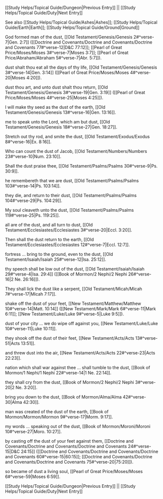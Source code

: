 [[Study Helps/Topical Guide/Dungeon|Previous Entry]]  ||  [[Study Helps/Topical Guide/Duty|Next Entry]]

 See also [[Study Helps/Topical Guide/Ashes|Ashes]]; [[Study Helps/Topical Guide/Earth|Earth]]; [[Study Helps/Topical Guide/Ground|Ground]]

 God formed man of the dust, [[Old Testament/Genesis/Genesis 2#^verse-7|Gen. 2:7]] ([[Doctrine and Covenants/Doctrine and Covenants/Doctrine and Covenants 77#^verse-12|D&C 77:12]]; [[Pearl of Great Price/Moses/Moses 3#^verse-7|Moses 3:7]]; [[Pearl of Great Price/Abraham/Abraham 5#^verse-7|Abr. 5:7]]).

 dust shalt thou eat all the days of thy life, [[Old Testament/Genesis/Genesis 3#^verse-14|Gen. 3:14]] ([[Pearl of Great Price/Moses/Moses 4#^verse-20|Moses 4:20]]).

 dust thou art, and unto dust shalt thou return, [[Old Testament/Genesis/Genesis 3#^verse-19|Gen. 3:19]] ([[Pearl of Great Price/Moses/Moses 4#^verse-25|Moses 4:25]]).

 I will make thy seed as the dust of the earth, [[Old Testament/Genesis/Genesis 13#^verse-16|Gen. 13:16]].

 me to speak unto the Lord, which am but dust, [[Old Testament/Genesis/Genesis 18#^verse-27|Gen. 18:27]].

 Stretch out thy rod, and smite the dust, [[Old Testament/Exodus/Exodus 8#^verse-16|Ex. 8:16]].

 Who can count the dust of Jacob, [[Old Testament/Numbers/Numbers 23#^verse-10|Num. 23:10]].

 Shall the dust praise thee, [[Old Testament/Psalms/Psalms 30#^verse-9|Ps. 30:9]].

 he remembereth that we are dust, [[Old Testament/Psalms/Psalms 103#^verse-14|Ps. 103:14]].

 they die, and return to their dust, [[Old Testament/Psalms/Psalms 104#^verse-29|Ps. 104:29]].

 My soul cleaveth unto the dust, [[Old Testament/Psalms/Psalms 119#^verse-25|Ps. 119:25]].

 all are of the dust, and all turn to dust, [[Old Testament/Ecclesiastes/Ecclesiastes 3#^verse-20|Eccl. 3:20]].

 Then shall the dust return to the earth, [[Old Testament/Ecclesiastes/Ecclesiastes 12#^verse-7|Eccl. 12:7]].

 fortress ... bring to the ground, even to the dust, [[Old Testament/Isaiah/Isaiah 25#^verse-12|Isa. 25:12]].

 thy speech shall be low out of the dust, [[Old Testament/Isaiah/Isaiah 29#^verse-4|Isa. 29:4]] ([[Book of Mormon/2 Nephi/2 Nephi 26#^verse-16|2 Ne. 26:16]]).

 They shall lick the dust like a serpent, [[Old Testament/Micah/Micah 7#^verse-17|Micah 7:17]].

 shake off the dust of your feet, [[New Testament/Matthew/Matthew 10#^verse-14|Matt. 10:14]] ([[New Testament/Mark/Mark 6#^verse-11|Mark 6:11]]; [[New Testament/Luke/Luke 9#^verse-5|Luke 9:5]]).

 dust of your city ... we do wipe off against you, [[New Testament/Luke/Luke 10#^verse-11|Luke 10:11]].

 they shook off the dust of their feet, [[New Testament/Acts/Acts 13#^verse-51|Acts 13:51]].

 and threw dust into the air, [[New Testament/Acts/Acts 22#^verse-23|Acts 22:23]].

 nation which shall war against thee ... shall tumble to the dust, [[Book of Mormon/1 Nephi/1 Nephi 22#^verse-14|1 Ne. 22:14]].

 they shall cry from the dust, [[Book of Mormon/2 Nephi/2 Nephi 3#^verse-20|2 Ne. 3:20]].

 bring you down to the dust, [[Book of Mormon/Alma/Alma 42#^verse-30|Alma 42:30]].

 man was created of the dust of the earth, [[Book of Mormon/Mormon/Mormon 9#^verse-17|Morm. 9:17]].

 my words ... speaking out of the dust, [[Book of Mormon/Moroni/Moroni 10#^verse-27|Moro. 10:27]].

 by casting off the dust of your feet against them, [[Doctrine and Covenants/Doctrine and Covenants/Doctrine and Covenants 24#^verse-15|D&C 24:15]] ([[Doctrine and Covenants/Doctrine and Covenants/Doctrine and Covenants 60#^verse-15|60:15]]; [[Doctrine and Covenants/Doctrine and Covenants/Doctrine and Covenants 75#^verse-20|75:20]]).

 so became of dust a living soul, [[Pearl of Great Price/Moses/Moses 6#^verse-59|Moses 6:59]].

[[Study Helps/Topical Guide/Dungeon|Previous Entry]]  ||  [[Study Helps/Topical Guide/Duty|Next Entry]]
